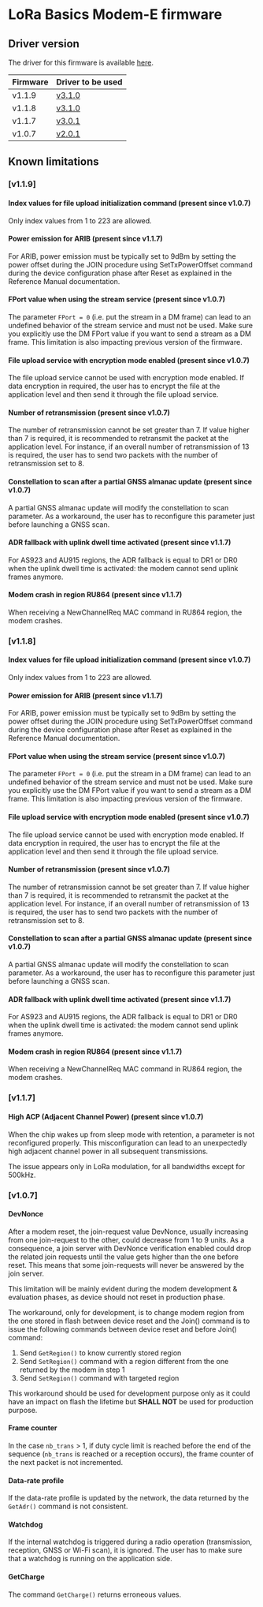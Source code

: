 # LoRa Basics Modem-E firmware

## Driver version

The driver for this firmware is available [here](https://github.com/Lora-net/lr1110_modem_driver).

| Firmware | Driver to be used                                                             |
| -------- | ----------------------------------------------------------------------------- |
| v1.1.9   | [v3.1.0](https://github.com/Lora-net/lr1110_modem_driver/releases/tag/v3.1.0) |
| v1.1.8   | [v3.1.0](https://github.com/Lora-net/lr1110_modem_driver/releases/tag/v3.1.0) |
| v1.1.7   | [v3.0.1](https://github.com/Lora-net/lr1110_modem_driver/releases/tag/v3.0.1) |
| v1.0.7   | [v2.0.1](https://github.com/Lora-net/lr1110_modem_driver/releases/tag/v2.0.1) |

## Known limitations

### [v1.1.9]

#### Index values for file upload initialization command (present since v1.0.7)

Only index values from 1 to 223 are allowed.

#### Power emission for ARIB (present since v1.1.7)

For ARIB, power emission must be typically set to 9dBm by setting the power offset during the JOIN procedure using SetTxPowerOffset command during the device configuration phase after Reset as explained in the Reference Manual documentation.

#### FPort value when using the stream service (present since v1.0.7)

The parameter `FPort = 0` (i.e. put the stream in a DM frame) can lead to an undefined behavior of the stream service and must not be used. Make sure you explicitly use the DM FPort value if you want to send a stream as a DM frame. This limitation is also impacting previous version of the firmware.

#### File upload service with encryption mode enabled (present since v1.0.7)

The file upload service cannot be used with encryption mode enabled. If data encryption in required, the user has to encrypt the file at the application level and then send it through the file upload service.

#### Number of retransmission (present since v1.0.7)

The number of retransmission cannot be set greater than 7. If value higher than 7 is required, it is recommended to retransmit the packet at the application level. For instance, if an overall number of retransmission of 13 is required, the user has to send two packets with the number of retransmission set to 8.

#### Constellation to scan after a partial GNSS almanac update (present since v1.0.7)

A partial GNSS almanac update will modify the constellation to scan parameter. As a workaround, the user has to reconfigure this parameter just before launching a GNSS scan.

#### ADR fallback with uplink dwell time activated (present since v1.1.7)

For AS923 and AU915 regions, the ADR fallback is equal to DR1 or DR0 when the uplink dwell time is activated: the modem cannot send uplink frames anymore.

#### Modem crash in region RU864 (present since v1.1.7)

When receiving a NewChannelReq MAC command in RU864 region, the modem crashes.

### [v1.1.8]

#### Index values for file upload initialization command (present since v1.0.7)

Only index values from 1 to 223 are allowed.

#### Power emission for ARIB (present since v1.1.7)

For ARIB, power emission must be typically set to 9dBm by setting the power offset during the JOIN procedure using SetTxPowerOffset command during the device configuration phase after Reset as explained in the Reference Manual documentation.

#### FPort value when using the stream service (present since v1.0.7)

The parameter `FPort = 0` (i.e. put the stream in a DM frame) can lead to an undefined behavior of the stream service and must not be used. Make sure you explicitly use the DM FPort value if you want to send a stream as a DM frame. This limitation is also impacting previous version of the firmware.

#### File upload service with encryption mode enabled (present since v1.0.7)

The file upload service cannot be used with encryption mode enabled. If data encryption in required, the user has to encrypt the file at the application level and then send it through the file upload service.

#### Number of retransmission (present since v1.0.7)

The number of retransmission cannot be set greater than 7. If value higher than 7 is required, it is recommended to retransmit the packet at the application level. For instance, if an overall number of retransmission of 13 is required, the user has to send two packets with the number of retransmission set to 8.

#### Constellation to scan after a partial GNSS almanac update (present since v1.0.7)

A partial GNSS almanac update will modify the constellation to scan parameter. As a workaround, the user has to reconfigure this parameter just before launching a GNSS scan.

#### ADR fallback with uplink dwell time activated (present since v1.1.7)

For AS923 and AU915 regions, the ADR fallback is equal to DR1 or DR0 when the uplink dwell time is activated: the modem cannot send uplink frames anymore.

#### Modem crash in region RU864 (present since v1.1.7)

When receiving a NewChannelReq MAC command in RU864 region, the modem crashes.


### [v1.1.7]

#### High ACP (Adjacent Channel Power) (present since v1.0.7)

When the chip wakes up from sleep mode with retention, a parameter is not reconfigured properly. This misconfiguration can lead to an unexpectedly high adjacent channel power in all subsequent transmissions.

The issue appears only in LoRa modulation, for all bandwidths except for 500kHz.


### [v1.0.7]

#### DevNonce

After a modem reset, the join-request value DevNonce, usually increasing from one join-request to the other, could decrease from 1 to 9 units. As a consequence, a join server with DevNonce verification enabled could drop the related join requests until the value gets higher than the one before reset. This means that some join-requests will never be answered by the join server.

This limitation will be mainly evident during the modem development & evaluation phases, as device should not reset in production phase.

The workaround, only for development, is to change modem region from the one stored in flash between device reset and the Join() command is to issue the following commands between device reset and before Join() command:

1. Send `GetRegion()` to know currently stored region
1. Send `SetRegion()` command with a region different from the one returned by the modem in step 1
1. Send `SetRegion()` command with targeted region

This workaround should be used for development purpose only as it could have an impact on flash the lifetime but  **SHALL NOT** be used for production purpose.

#### Frame counter

In the case `nb_trans` > 1, if duty cycle limit is reached before the end of the sequence (`nb_trans` is reached or a reception occurs), the frame counter of the next packet is not incremented.

#### Data-rate profile

If the data-rate profile is updated by the network, the data returned by the `GetAdr()` command is not consistent.

#### Watchdog

If the internal watchdog is triggered during a radio operation (transmission, reception, GNSS or Wi-Fi scan), it is ignored. The user has to make sure that a watchdog is running on the application side.

#### GetCharge

The command `GetCharge()` returns erroneous values.
